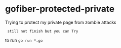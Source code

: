 # gofiber-protected-private

Trying to protect my private page from zombie attacks

``` still not finish but you can Try```

to run
``` go run *.go ```